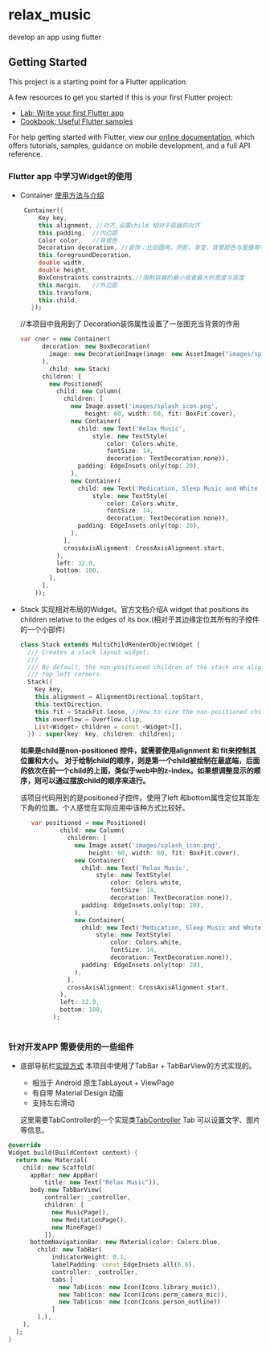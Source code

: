 # relax_music

develop an app using flutter

## Getting Started

This project is a starting point for a Flutter application.

A few resources to get you started if this is your first Flutter project:

- [Lab: Write your first Flutter app](https://flutter.io/docs/get-started/codelab)
- [Cookbook: Useful Flutter samples](https://flutter.io/docs/cookbook)

For help getting started with Flutter, view our 
[online documentation](https://flutter.io/docs), which offers tutorials, 
samples, guidance on mobile development, and a full API reference.

### Flutter app 中学习Widget的使用

- Container [使用方法与介绍](https://ninghao.net/blog/6415)
  ```Dart
   Container({
       Key key, 
       this.alignment, //对齐,设置child 相对于容器的对齐
       this.padding,  //内边距
       Color color,   //背景色
       Decoration decoration, //装饰：比如圆角，阴影，渐变，背景颜色与图像等等
       this.foregroundDecoration,
       double width,
       double height,
       BoxConstraints constraints,//限制容器的最小或者最大的宽度与高度
       this.margin,   //外边距
       this.transform,
       this.child,
     });
   ```
   //本项目中我用到了 Decoration装饰属性设置了一张图充当背景的作用
   ```dart
   var cner = new Container(
         decoration: new BoxDecoration(
           image: new DecorationImage(image: new AssetImage("images/splash_background.png"),fit: BoxFit.cover)
         ),
           child: new Stack(
         children: [
           new Positioned(
             child: new Column(
               children: [
                 new Image.asset('images/splash_icon.png',
                     height: 60, width: 60, fit: BoxFit.cover),
                 new Container(
                   child: new Text('Relax Music',
                       style: new TextStyle(
                           color: Colors.white,
                           fontSize: 14,
                           decoration: TextDecoration.none)),
                   padding: EdgeInsets.only(top: 20),
                 ),
                 new Container(
                   child: new Text('Medication, Sleep Music and White Noise',
                       style: new TextStyle(
                           color: Colors.white,
                           fontSize: 14,
                           decoration: TextDecoration.none)),
                   padding: EdgeInsets.only(top: 20),
                 ),
               ],
               crossAxisAlignment: CrossAxisAlignment.start,
             ),
             left: 32.0,
             bottom: 100,
           ),
         ],
       ));
   ```
- Stack 实现相对布局的Widget。官方文档介绍A widget that positions its children relative to the edges of its box.(相对于其边缘定位其所有的子控件的一个小部件)
  ```dart
  class Stack extends MultiChildRenderObjectWidget {
    /// Creates a stack layout widget.
    ///
    /// By default, the non-positioned children of the stack are aligned by their
    /// top left corners.
    Stack({
      Key key,
      this.alignment = AlignmentDirectional.topStart,
      this.textDirection,
      this.fit = StackFit.loose, //How to size the non-positioned children in the stack
      this.overflow = Overflow.clip,
      List<Widget> children = const <Widget>[],
    }) : super(key: key, children: children);
   ```
  
  **如果是child是non-positioned 控件，就需要使用alignment 和 fit来控制其位置和大小。**
  **对于绘制child的顺序，则是第一个child被绘制在最底端，后面的依次在前一个child的上面，类似于web中的z-index。如果想调整显示的顺序，则可以通过摆放child的顺序来进行。**
  
  该项目代码用到的是positioned子控件。使用了left 和bottom属性定位其距左下角的位置。个人感觉在实际应用中该种方式比较好。
  ```dart
     var positioned = new Positioned(
             child: new Column(
               children: [
                 new Image.asset('images/splash_icon.png',
                     height: 60, width: 60, fit: BoxFit.cover),
                 new Container(
                   child: new Text('Relax Music',
                       style: new TextStyle(
                           color: Colors.white,
                           fontSize: 14,
                           decoration: TextDecoration.none)),
                   padding: EdgeInsets.only(top: 20),
                 ),
                 new Container(
                   child: new Text('Medication, Sleep Music and White Noise',
                       style: new TextStyle(
                           color: Colors.white,
                           fontSize: 14,
                           decoration: TextDecoration.none)),
                   padding: EdgeInsets.only(top: 20),
                 ),
               ],
               crossAxisAlignment: CrossAxisAlignment.start,
             ),
             left: 32.0,
             bottom: 100,
           );
    
  ```
  
  
 ### 针对开发APP 需要使用的一些组件
  - 底部导航栏[实现方式](https://www.jianshu.com/p/3bf61b805d11)
    本项目中使用了TabBar + TabBarView的方式实现的。
    - 相当于 Android 原生TabLayout + ViewPage
    - 有自带 Material Design 动画
    - 支持左右滑动
    
    这里需要TabController的一个实现类[TabController](https://juejin.im/post/5ab73355f265da238e0db3fe)
    Tab 可以设置文字、图片等信息。
  ```dart
 @override
  Widget build(BuildContext context) {
    return new Material(
      child: new Scaffold(
        appBar: new AppBar(
            title: new Text("Relax Music")),
        body:new TabBarView(
            controller: _controller,
            children: [
              new MusicPage(),
              new MeditationPage(),
              new MinePage()
            ]),
        bottomNavigationBar: new Material(color: Colors.blue,
          child: new TabBar(
              indicatorWeight: 0.1,
              labelPadding: const EdgeInsets.all(6.0),
              controller: _controller,
              tabs:[
                new Tab(icon: new Icon(Icons.library_music)),
                new Tab(icon: new Icon(Icons.perm_camera_mic)),
                new Tab(icon: new Icon(Icons.person_outline))
              ]
          ),),
      ),
    );
  }
```
    
    
    
  